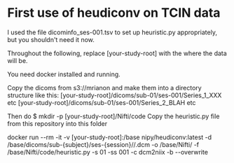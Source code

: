 # First use of heudiconv on TCIN data

I used the file dicominfo_ses-001.tsv to set up heuristic.py appropriately, but you shouldn't need it now.

Throughout the following, replace [your-study-root] with the where the data will be.

You need docker installed and running.

Copy the dicoms from s3://mrianon and make them into a directory structure like this:
[your-study-root]/dicoms/sub-01/ses-001/Series_1_XXX etc
[your-study-root]/dicoms/sub-01/ses-001/Series_2_BLAH etc

Then do
$ mkdir -p [your-study-root]/Nifti/code
Copy the heuristic.py file from this repository into this folder

docker run --rm -it -v [your-study-root]:/base nipy/heudiconv:latest -d /base/dicoms/sub-{subject}/ses-{session}//.dcm -o /base/Nifti/ -f /base/Nifti/code/heuristic.py -s 01 -ss 001 -c dcm2niix -b --overwrite
 
